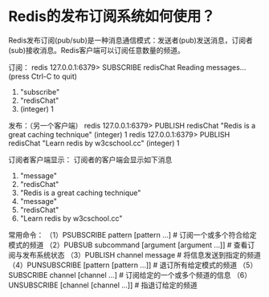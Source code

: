 # Redis的发布订阅系统如何使用？

Redis发布订阅(pub/sub)是一种消息通信模式：发送者(pub)发送消息，订阅者(sub)接收消息。Redis客户端可以订阅任意数量的频道。

订阅：
redis 127.0.0.1:6379> SUBSCRIBE redisChat
Reading messages... (press Ctrl-C to quit)
1) "subscribe"
2) "redisChat"
3) (integer) 1

发布：（另一个客户端）
redis 127.0.0.1:6379> PUBLISH redisChat "Redis is a great caching technique"
(integer) 1
redis 127.0.0.1:6379> PUBLISH redisChat "Learn redis by w3cschool.cc"
(integer) 1

订阅者客户端显示：
 订阅者的客户端会显示如下消息
1) "message"
2) "redisChat"
3) "Redis is a great caching technique"
1) "message"
2) "redisChat"
3) "Learn redis by w3cschool.cc"

常用命令：
（1）PSUBSCRIBE pattern [pattern ...] 			# 订阅一个或多个符合给定模式的频道
（2）PUBSUB subcommand [argument [argument ...]] 	# 查看订阅与发布系统状态
（3）PUBLISH channel message 					# 将信息发送到指定的频道
（4）PUNSUBSCRIBE [pattern [pattern ...]] 		# 退订所有给定模式的频道
（5）SUBSCRIBE channel [channel ...] 			# 订阅给定的一个或多个频道的信息
（6）UNSUBSCRIBE [channel [channel ...]] 		# 指退订给定的频道
